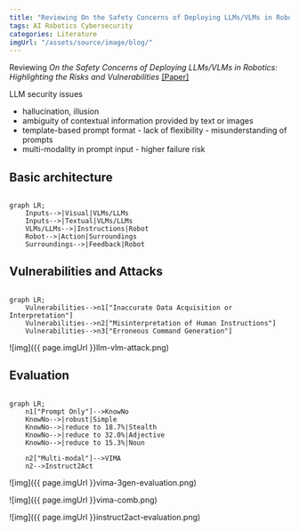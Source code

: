 ```yaml
---
title: "Reviewing On the Safety Concerns of Deploying LLMs/VLMs in Robotics"
tags: AI Robotics Cybersecurity
categories: Literature
imgUrl: "/assets/source/image/blog/"
---
```


Reviewing _On the Safety Concerns of Deploying LLMs/VLMs in Robotics: Highlighting the Risks and Vulnerabilities_ [
[Paper]](/assets/source/materials/papers/robotics/On%20the%20Safety%20Concerns%20of%20Deploying%20LLMs%20VLMs%20in%20Robotics.pdf)


LLM security issues

 - hallucination, illusion 
 - ambiguity of contextual information provided by text or images 
 - template-based prompt format - lack of flexibility - misunderstanding of prompts
 - multi-modality in prompt input - higher failure risk

## Basic architecture
```mermaid

graph LR;
    Inputs-->|Visual|VLMs/LLMs
    Inputs-->|Textual|VLMs/LLMs
    VLMs/LLMs-->|Instructions|Robot
    Robot-->|Action|Surroundings
    Surroundings-->|Feedback|Robot
```

## Vulnerabilities and Attacks
```mermaid

graph LR;
    Vulnerabilities-->n1["Inaccurate Data Acquisition or Interpretation"]
    Vulnerabilities-->n2["Misinterpretation of Human Instructions"]
    Vulnerabilities-->n3["Erroneous Command Generation"]
```

![img]({{ page.imgUrl }}llm-vlm-attack.png)


## Evaluation

```mermaid

graph LR;
    n1["Prompt Only"]-->KnowNo
    KnowNo-->|robust|Simple
    KnowNo-->|reduce to 18.7%|Stealth
    KnowNo-->|reduce to 32.0%|Adjective
    KnowNo-->|reduce to 15.3%|Noun
    
    n2["Multi-modal"]-->VIMA
    n2-->Instruct2Act
```
![img]({{ page.imgUrl }}vima-3gen-evaluation.png)

![img]({{ page.imgUrl }}vima-comb.png)

![img]({{ page.imgUrl }}instruct2act-evaluation.png)
